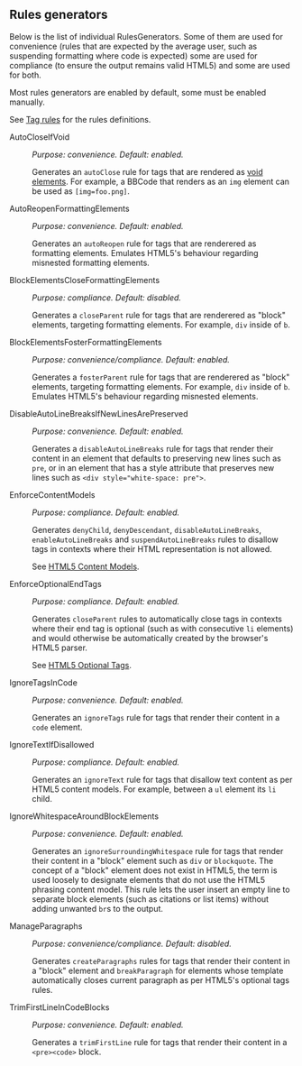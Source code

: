 <h2>Rules generators</h2>

Below is the list of individual RulesGenerators. Some of them are used for convenience (rules that are expected by the average user, such as suspending formatting where code is expected) some are used for compliance (to ensure the output remains valid HTML5) and some are used for both.

Most rules generators are enabled by default, some must be enabled manually.

See [Tag rules](Tag_rules.md) for the rules definitions.

<dl>

<dt>AutoCloseIfVoid</dt>
<dd>
	<p><i>Purpose: convenience. Default: enabled.</i></p>
	<p>Generates an <code>autoClose</code> rule for tags that are rendered as <a href="https://www.w3.org/TR/html5/syntax.html#void-elements">void elements</a>. For example, a BBCode that renders as an <code>img</code> element can be used as <code>[img=foo.png]</code>.</p>
</dd>

<dt>AutoReopenFormattingElements</dt>
<dd>
	<p><i>Purpose: convenience. Default: enabled.</i></p>
	<p>Generates an <code>autoReopen</code> rule for tags that are renderered as formatting elements. Emulates HTML5's behaviour regarding misnested formatting elements.</p>
</dd>

<dt>BlockElementsCloseFormattingElements</dt>
<dd>
	<p><i>Purpose: compliance. Default: disabled.</i></p>
	<p>Generates a <code>closeParent</code> rule for tags that are renderered as "block" elements, targeting formatting elements. For example, <code>div</code> inside of <code>b</code>.</p>
</dd>

<dt>BlockElementsFosterFormattingElements</dt>
<dd>
	<p><i>Purpose: convenience/compliance. Default: enabled.</i></p>
	<p>Generates a <code>fosterParent</code> rule for tags that are renderered as "block" elements, targeting formatting elements. For example, <code>div</code> inside of <code>b</code>. Emulates HTML5's behaviour regarding misnested elements.</p>
</dd>

<dt>DisableAutoLineBreaksIfNewLinesArePreserved</dt>
<dd>
	<p><i>Purpose: convenience. Default: enabled.</i></p>
	<p>Generates a <code>disableAutoLineBreaks</code> rule for tags that render their content in an element that defaults to preserving new lines such as <code>pre</code>, or in an element that has a style attribute that preserves new lines such as <code>&lt;div style="white-space: pre"&gt;</code>.</p>
</dd>

<dt>EnforceContentModels</dt>
<dd>
	<p><i>Purpose: compliance. Default: enabled.</i></p>
	<p>Generates <code>denyChild</code>, <code>denyDescendant</code>, <code>disableAutoLineBreaks</code>, <code>enableAutoLineBreaks</code> and <code>suspendAutoLineBreaks</code> rules to disallow tags in contexts where their HTML representation is not allowed.</p>
	<p>See <a href="https://www.w3.org/TR/html5/dom.html#content-models">HTML5 Content Models</a>.</p>
</dd>

<dt>EnforceOptionalEndTags</dt>
<dd>
	<p><i>Purpose: compliance. Default: enabled.</i></p>
	<p>Generates <code>closeParent</code> rules to automatically close tags in contexts where their end tag is optional (such as with consecutive <code>li</code> elements) and would otherwise be automatically created by the browser's HTML5 parser.</p>
	<p>See <a href="https://www.w3.org/TR/html5/syntax.html#optional-tags">HTML5 Optional Tags</a>.</p>
</dd>

<dt>IgnoreTagsInCode</dt>
<dd>
	<p><i>Purpose: convenience. Default: enabled.</i></p>
	<p>Generates an <code>ignoreTags</code> rule for tags that render their content in a <code>code</code> element.</p>
</dd>

<dt>IgnoreTextIfDisallowed</dt>
<dd>
	<p><i>Purpose: compliance. Default: enabled.</i></p>
	<p>Generates an <code>ignoreText</code> rule for tags that disallow text content as per HTML5 content models. For example, between a <code>ul</code> element its <code>li</code> child.</p>
</dd>

<dt>IgnoreWhitespaceAroundBlockElements</dt>
<dd>
	<p><i>Purpose: convenience. Default: enabled.</i></p>
	<p>Generates an <code>ignoreSurroundingWhitespace</code> rule for tags that render their content in a "block" element such as <code>div</code> or <code>blockquote</code>. The concept of a "block" element does not exist in HTML5, the term is used loosely to designate elements that do not use the HTML5 phrasing content model. This rule lets the user insert an empty line to separate block elements (such as citations or list items) without adding unwanted <code>br</code>s to the output.</p>
</dd>

<dt>ManageParagraphs</dt>
<dd>
	<p><i>Purpose: convenience/compliance. Default: disabled.</i></p>
	<p>Generates <code>createParagraphs</code> rules for tags that render their content in a "block" element and <code>breakParagraph</code> for elements whose template automatically closes current paragraph as per HTML5's optional tags rules.</p>
</dd>

<dt>TrimFirstLineInCodeBlocks</dt>
<dd>
	<p><i>Purpose: convenience. Default: enabled.</i></p>
	<p>Generates a <code>trimFirstLine</code> rule for tags that render their content in a <code>&lt;pre&gt;&lt;code&gt;</code> block.</p>
</dd>

</dl>